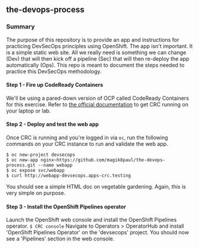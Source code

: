 ## the-devops-process

### Summary
The purpose of this repository is to provide an app and instructions for practicing DevSecOps principles using OpenShift.  The app isn't important.  It is a simple static web site.  All we really need is something we can change (Dev) that will then kick off a pipeline (Sec) that will then re-deploy the app automatically (Ops).  This repo is meant to document the steps needed to practice this DevSecOps methodology.

#### Step 1 - Fire up CodeReady Containers
We'll be using a pared-down version of OCP called CodeReady Containers for this exercise.  Refer to [the official documentation](https://access.redhat.com/documentation/en-us/red_hat_codeready_containers/) to get CRC running on your laptop or lab.

#### Step 2 - Deploy and test the web app
Once CRC is running and you're logged in via `oc`, run the following commands on your CRC instance to run and validate the web app.
```
$ oc new-project devsecops
$ oc new-app nginx~https://github.com/magik8paul/the-devops-process.git --name webapp
$ oc expose svc/webapp
$ curl http://webapp-devsecops.apps-crc.testing
```
You should see a simple HTML doc on vegetable gardening.  Again, this is very simple on purpose.

#### Step 3 - Install the OpenShift Pipelines operator
Launch the OpenShift web console and install the OpenShift Pipelines operator.
`$ CRC console`
Navigate to Operators > OperatorHub and install 'OpenShift Pipelines Operator' on the 'devsecops' project.
You should now see a 'Pipelines' section in the web console.
